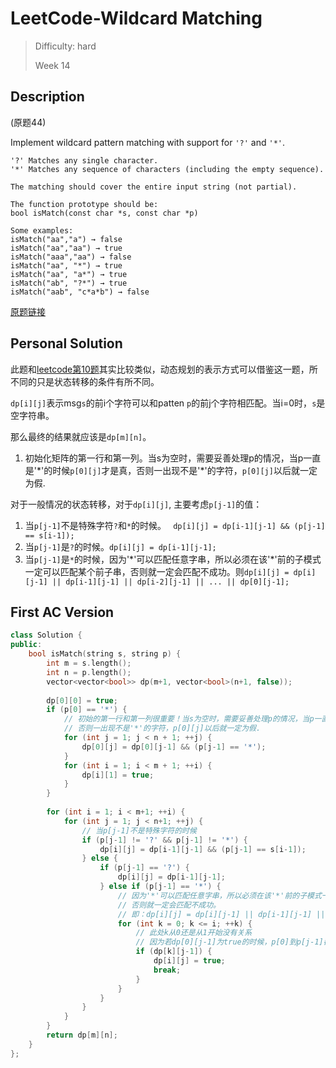 # LeetCode-Wildcard Matching



> Difficulty: hard
>
> Week 14



## Description



(原题44)



Implement wildcard pattern matching with support for `'?'` and `'*'`.



```
'?' Matches any single character.
'*' Matches any sequence of characters (including the empty sequence).

The matching should cover the entire input string (not partial).

The function prototype should be:
bool isMatch(const char *s, const char *p)

Some examples:
isMatch("aa","a") → false
isMatch("aa","aa") → true
isMatch("aaa","aa") → false
isMatch("aa", "*") → true
isMatch("aa", "a*") → true
isMatch("ab", "?*") → true
isMatch("aab", "c*a*b") → false
```



[原题链接](https://leetcode.com/problems/wildcard-matching/description/)



## Personal Solution

此题和[leetcode第10题](https://longjj.com/2017/11/26/LeetCode-Regular-Expression-Matching/)其实比较类似，动态规划的表示方式可以借鉴这一题，所不同的只是状态转移的条件有所不同。

`dp[i][j]`表示msg`s`的前i个字符可以和patten `p`的前j个字符相匹配。当i=0时，`s`是空字符串。

那么最终的结果就应该是`dp[m][n]`。



1. 初始化矩阵的第一行和第一列。当s为空时，需要妥善处理p的情况，当p一直是'\*'的时候`p[0][j]`才是真，否则一出现不是'*'的字符，`p[0][j]`以后就一定为假.



对于一般情况的状态转移，对于`dp[i][j]`, 主要考虑`p[j-1]`的值：

1. 当`p[j-1]`不是特殊字符`?`和`*`的时候。 ` dp[i][j] = dp[i-1][j-1] && (p[j-1] == s[i-1]);`
2. 当`p[j-1]`是`?`的时候。`dp[i][j] = dp[i-1][j-1];`
3. 当`p[j-1]`是`*`的时候，因为'\*'可以匹配任意字串，所以必须在该'*'前的子模式一定可以匹配某个前子串，否则就一定会匹配不成功。则`dp[i][j] = dp[i][j-1] || dp[i-1][j-1] || dp[i-2][j-1] || ... || dp[0][j-1];`



## First AC Version



```cpp
class Solution {
public:
    bool isMatch(string s, string p) {
        int m = s.length();
        int n = p.length();
        vector<vector<bool>> dp(m+1, vector<bool>(n+1, false));
        
        dp[0][0] = true;
        if (p[0] == '*') {
            // 初始的第一行和第一列很重要！当s为空时，需要妥善处理p的情况，当p一直是'*'的时候p[0][j]才是真，
            // 否则一出现不是'*'的字符，p[0][j]以后就一定为假.
            for (int j = 1; j < n + 1; ++j) {
                dp[0][j] = dp[0][j-1] && (p[j-1] == '*');
            }
            for (int i = 1; i < m + 1; ++i) {
                dp[i][1] = true;
            }
        }
        
        for (int i = 1; i < m+1; ++i) {
            for (int j = 1; j < n+1; ++j) {
                // 当p[j-1]不是特殊字符的时候
                if (p[j-1] != '?' && p[j-1] != '*') {
                    dp[i][j] = dp[i-1][j-1] && (p[j-1] == s[i-1]);
                } else {
                    if (p[j-1] == '?') {
                        dp[i][j] = dp[i-1][j-1];
                    } else if (p[j-1] == '*') {
                        // 因为'*'可以匹配任意字串，所以必须在该'*'前的子模式一定可以匹配某个前子串，
                        // 否则就一定会匹配不成功。
                        // 即：dp[i][j] = dp[i][j-1] || dp[i-1][j-1] || dp[i-2][j-1] || ... || dp[0][j-1];
                        for (int k = 0; k <= i; ++k) {
                            // 此处k从0还是从1开始没有关系
                            // 因为若dp[0][j-1]为true的时候，p[0]到p[j-1]都一定为'*', dp[1][j-1]也一定为true 
                            if (dp[k][j-1]) {
                                dp[i][j] = true;
                                break;
                            }
                        }
                    }
                }
            }
        }
        return dp[m][n];
    }
};
```

